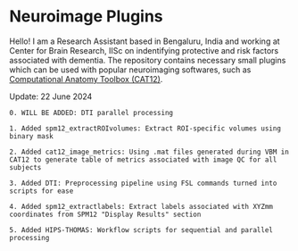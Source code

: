 ﻿# Neuroimage Plugins
Hello! I am a Research Assistant based in Bengaluru, India and working at Center for Brain Research, IISc on indentifying protective and risk factors associated with dementia. The repository contains necessary small plugins which can be used with popular neuroimaging softwares, such as <a href='https://neuro-jena.github.io/cat/'>Computational Anatomy Toolbox (CAT12)</a>. 

Update: 22 June 2024

```
0. WILL BE ADDED: DTI parallel processing

1. Added spm12_extractROIvolumes: Extract ROI-specific volumes using binary mask

2. Added cat12_image_metrics: Using .mat files generated during VBM in CAT12 to generate table of metrics associated with image QC for all subjects

3. Added DTI: Preprocessing pipeline using FSL commands turned into scripts for ease

4. Added spm12_extractlabels: Extract labels associated with XYZmm coordinates from SPM12 "Display Results" section

5. Added HIPS-THOMAS: Workflow scripts for sequential and parallel processing
```
